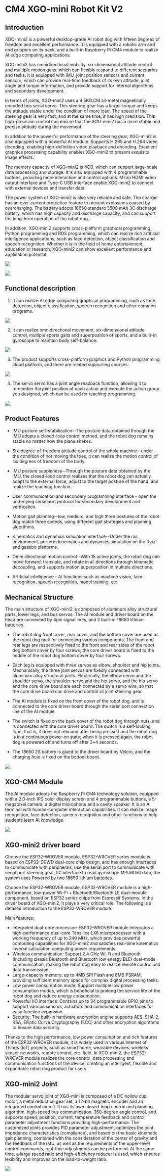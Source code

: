 ﻿---
sidebar_position: 3
sidebar_label: CM4 XGO-mini robot kit V2
---

# CM4 XGO-mini Robot Kit V2

## Introduction

XGO-mini2 is a powerful desktop-grade Al robot dog with fifteen degrees of freedom and excellent performance. It is equipped with a robotic arm and end grippers on its back, and a built-in Raspberry Pi CM4 module to realize AI edge computing applications.

XGO-mini2 has omnidirectional mobility, six-dimensional attitude control and multiple motion gaits, which can flexibly respond to different scenarios and tasks. It is equipped with IMU, joint position sensors and current sensors, which can provide real-time feedback of its own attitude, joint angle and torque information, and provide support for internal algorithms and secondary development.

In terms of joints, XGO-mini2 uses a 4.5KG.CM all-metal magnetically encoded bus serial servo. This steering gear has a larger torque and keeps the attitude stable under the condition of more load. The speed of the steering gear is very fast, and at the same time, it has high precision. This high-precision control can ensure that the XGO-mini2 has a more stable and precise attitude during the movement.

In addition to the powerful performance of the steering gear, XGO-mini2 is also equipped with a powerful AI module. Supports H.265 and H.264 video decoding, enabling high-definition video playback and encoding. Excellent graphics processing capability enables XGO-mini2 to present exquisite image effects.

The memory capacity of XGO-mini2 is 4GB, which can support large-scale data processing and storage. It is also equipped with 4 programmable buttons, providing more interaction and control options. Micro HDMI video output interface and Type-C USB interface enable XGO-mini2 to connect with external devices and transfer data.

The power system of XGO-mini2 is also very reliable and safe. The charger has an over-current protection feature to prevent explosions caused by overcharging. The battery adopts 18650 standard 3500 mAh 3C discharge battery, which has high capacity and discharge capacity, and can support the long-term operation of the robot dog.

In addition, XGO-mini2 supports cross-platform graphical programming, Python programming and ROS programming, which can realize rich artificial intelligence applications, such as face detection, object classification and speech recognition. Whether it is in the field of home entertainment, education or research, XGO-mini2 can show excellent performance and application potential.

![](https://wiki-media-ef.oss-cn-hongkong.aliyuncs.com//images/cm4-xgo-mini-index.png)

![](https://wiki-media-ef.oss-cn-hongkong.aliyuncs.com//images/cm4-xgo-products-01.gif)

## Functional description

1. It can realize AI edge computing graphical programming, such as face detection, object classification, speech recognition and other common programs.

![](https://wiki-media-ef.oss-cn-hongkong.aliyuncs.com//images/cm4-xgo-products-06.png)


2. It can realize omnidirectional movement, six-dimensional attitude control, multiple sports gaits and superposition of sports, and a built-in gyroscope to maintain body self-balance.

![](https://wiki-media-ef.oss-cn-hongkong.aliyuncs.com//images/cm4-xgo-products-05.gif)



3. The product supports cross-platform graphics and Python programming cloud platform, and there are related supporting courses.


![](https://wiki-media-ef.oss-cn-hongkong.aliyuncs.com//images/cm4-xgo-products-04.gif)


4. The servo servo has a joint angle readback function, allowing it to remember the joint position of each action and execute the action group you designed, which can be used for teaching programming.

![](https://wiki-media-ef.oss-cn-hongkong.aliyuncs.com//images/cm4-xgo-products-02.gif)

## Product Features

- IMU posture self-stabilization--The posture data obtained through the IMU adopts a closed-loop control method, and the robot dog remains stable no matter how the plane shakes.

- Six-degree-of-freedom attitude control of the whole machine--under the condition of not moving the toes, it can realize the motion control of six degrees of freedom of the body.

- IMU posture suppleness--Through the posture data obtained by the IMU, the closed-loop control realizes that the robot dog can actually adapt to the external force, adjust to the target posture of the hand, and realize the teaching function.

- User communication and secondary programming interface - open the underlying serial port protocol for secondary development and verification.

- Motion gait planning--low, medium, and high three postures of the robot dog match three speeds, using different gait strategies and planning algorithms.

- Kinematics and dynamics simulation interface--Under the ros environment, perform kinematics and dynamics simulation on the Rviz and gazebo platforms.

- Omni-directional motion control--With 15 active joints, the robot dog can move forward, translate, and rotate in all directions through kinematic decoupling, and supports motion superposition in multiple directions.

- Artificial intelligence - AI functions such as machine vision, face recognition, speech recognition, model training, etc.

## Mechanical Structure

The main structure of XGO-mini2 is composed of aluminum alloy structural parts, lower legs, and bus servos. The AI module and driver board on the head are connected by 4pin signal lines, and 2 built-in 18650 lithium batteries.

- The robot dog front cover, rear cover, and the bottom cover are used as the robot dog rack for connecting various components. The front and rear legs are respectively fixed to the front and rear sides of the robot dog bottom cover by four screws; the core driver board is fixed to the middle of the robot dog bottom cover by four screws.

- Each leg is equipped with three servos as elbow, shoulder and hip joints. Mechanically, the three joint servos are fixedly connected with aluminum alloy structural parts. Electrically, the elbow servo and the shoulder servo, the shoulder servo and the hip servo, and the hip servo and the core drive board are each connected by a servo wire, so that the core drive board can drive and control all joint steering gear.

- The AI module is fixed on the front cover of the robot dog, and is connected to the core driver board through the serial port connection line of the AI module.

- The switch is fixed on the back cover of the robot dog through nuts, and is connected with the core driver board. The switch is a self-locking type, that is, it does not rebound after being pressed and the robot dog is in a continuous power-on state; when it is pressed again, the robot dog is powered off and turns off after 3~4 seconds.

- The 18650 2S battery is glued to the driver board by Velcro, and the charging hole is fixed on the bottom board.

![](https://wiki-media-ef.oss-cn-hongkong.aliyuncs.com//images/cm4-xgo-overview-03.png)



## XGO-CM4 Module

The AI module adopts the Raspberry Pi CM4 technology solution, equipped with a 2.0-inch IPS color display screen and 4 programmable buttons, a 5-megapixel camera, a digital microphone and a cavity speaker. It is an AI terminal with human-computer interaction capabilities. It can realize image recognition, face detection, speech recognition and other functions to help students learn AI knowledge.

![](https://wiki-media-ef.oss-cn-hongkong.aliyuncs.com//images/cm4-xgo-index-03.png)

## XGO-mini2 driver board

Choose the ESP32-WROVER module, ESP32-WROVER series module is based on ESP32-D0WD dual-core chip design, and has enough interfaces to communicate with peripherals, use the serial port to communicate with serial port steering gear, IIC interface to read gyroscope MPU6050 data, the system uses Powered by two 18650 lithium batteries.

Choose the ESP32-WROVER module, ESP32-WROVER module is a high-performance, low-power Wi-Fi + Bluetooth/Bluetooth LE dual-module component, based on ESP32 series chips from Espressif Systems. In the driver board of XGO-mini2, it plays a very critical role. The following is a detailed introduction to the ESP32-WROVER module.

Main features:

- Integrated dual-core processor: ESP32-WROVER module integrates a high-performance dual-core Tensilica LX6 microprocessor with a working frequency of up to 240 MHz, which provides powerful computing capabilities for XGO-mini2 and satisfies real-time kinematics inverse calculation computing power requirements.
- Wireless communication: Support 2.4 GHz Wi-Fi and Bluetooth (including classic Bluetooth and Bluetooth low energy BLE) dual-mode communication, making the robot dog easy to realize remote control and data transmission.
- Large-capacity memory: up to 4MB SPI Flash and 8MB PSRAM, providing sufficient memory space for complex digital processing tasks.
- Low power consumption mode: Support multiple low power consumption modes, which is beneficial to prolong the service life of the robot dog and reduce energy consumption.
- Powerful I/O interface: Contains up to 34 programmable GPIO pins to support various sensors, actuators and communication interfaces for easy function expansion.
- Security: The built-in hardware encryption engine supports AES, SHA-2, RSA, Elliptic Curve Cryptography (ECC) and other encryption algorithms to ensure data security.

Thanks to the high performance, low power consumption and rich features of the ESP32-WROVER module, it is widely used in various Internet of Things (IoT) projects, such as smart home, wearable devices, wireless sensor networks, remote control, etc. field. In XGO-mini2, the ESP32-WROVER module realizes the core control, data processing and communication functions of the device, creating an intelligent, flexible and expandable robot dog product for users.

## XGO-mini2 Joint

The modular servo joint of XGO-mini is composed of a DC hollow cup motor, a metal reduction gear set, a 12-bit magnetic encoder and an integrated control circuit. It has its own closed-loop control and planning algorithm, high-speed bus communication, 360-degree angle control, and supports speed, position, current, temperature feedback and control parameter adjustment functions providing high-performance. The customized joints provides PID parameter adjustment, optimizes the joint impedance characteristics (compliance), and based on the basic kinematic gait planning, combined with the consideration of the center of gravity and the feedback of the IMU, as well as the requirements of the upper-level control commands, real-time adjustments can be performed. At the same time, a large speed ratio and high-efficiency reducer is used, which ensures lexibility and improves on the load-to-weight ratio.

![](https://wiki-media-ef.oss-cn-hongkong.aliyuncs.com//images/cm4-xgo-overview-06.png)
